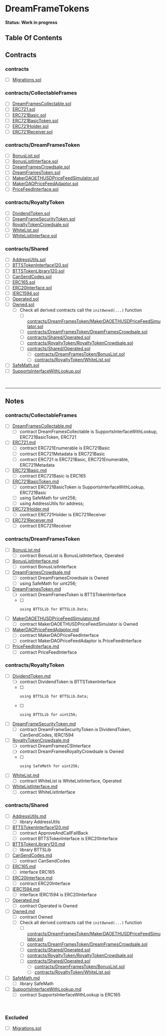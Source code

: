 # DreamFrameTokens

**Status: Work in progress**

## Table Of Contents

## Contracts

### contracts
* [ ] [Migrations.sol](contracts/Migrations.sol)

### contracts/CollectableFrames
* [ ] [DreamFramesCollectable.sol](contracts/CollectableFrames/DreamFramesCollectable.sol)
* [ ] [ERC721.sol](contracts/CollectableFrames/ERC721.sol)
* [ ] [ERC721Basic.sol](contracts/CollectableFrames/ERC721Basic.sol)
* [ ] [ERC721BasicToken.sol](contracts/CollectableFrames/ERC721BasicToken.sol)
* [ ] [ERC721Holder.sol](contracts/CollectableFrames/ERC721Holder.sol)
* [ ] [ERC721Receiver.sol](contracts/CollectableFrames/ERC721Receiver.sol)

### contracts/DreamFramesToken
* [ ] [BonusList.sol](contracts/DreamFramesToken/BonusList.sol)
* [ ] [BonusListInterface.sol](contracts/DreamFramesToken/BonusListInterface.sol)
* [ ] [DreamFramesCrowdsale.sol](contracts/DreamFramesToken/DreamFramesCrowdsale.sol)
* [ ] [DreamFramesToken.sol](contracts/DreamFramesToken/DreamFramesToken.sol)
* [ ] [MakerDAOETHUSDPriceFeedSimulator.sol](contracts/DreamFramesToken/MakerDAOETHUSDPriceFeedSimulator.sol)
* [ ] [MakerDAOPriceFeedAdaptor.sol](contracts/DreamFramesToken/MakerDAOPriceFeedAdaptor.sol)
* [ ] [PriceFeedInterface.sol](contracts/DreamFramesToken/PriceFeedInterface.sol)

### contracts/RoyaltyToken
* [ ] [DividendToken.sol](contracts/RoyaltyToken/DividendToken.sol)
* [ ] [DreamFrameSecurityToken.sol](contracts/RoyaltyToken/DreamFrameSecurityToken.sol)
* [ ] [RoyaltyTokenCrowdsale.sol](contracts/RoyaltyToken/RoyaltyTokenCrowdsale.sol)
* [ ] [WhiteList.sol](contracts/RoyaltyToken/WhiteList.sol)
* [ ] [WhiteListInterface.sol](contracts/RoyaltyToken/WhiteListInterface.sol)

### contracts/Shared
* [ ] [AddressUtils.sol](contracts/Shared/AddressUtils.sol)
* [ ] [BTTSTokenInterface120.sol](contracts/Shared/BTTSTokenInterface120.sol)
* [ ] [BTTSTokenLibrary120.sol](contracts/Shared/BTTSTokenLibrary120.sol)
* [ ] [CanSendCodes.sol](contracts/Shared/CanSendCodes.sol)
* [ ] [ERC165.sol](contracts/Shared/ERC165.sol)
* [ ] [ERC20Interface.sol](contracts/Shared/ERC20Interface.sol)
* [ ] [IERC1594.sol](contracts/Shared/IERC1594.sol)
* [ ] [Operated.sol](contracts/Shared/Operated.sol)
* [ ] [Owned.sol](contracts/Shared/Owned.sol)
  * [ ] Check all derived contracts call the `initOwned(...)` function
    * [ ] [contracts/DreamFramesToken/MakerDAOETHUSDPriceFeedSimulator.sol](contracts/DreamFramesToken/MakerDAOETHUSDPriceFeedSimulator.sol)
    * [ ] [contracts/DreamFramesToken/DreamFramesCrowdsale.sol](contracts/DreamFramesToken/DreamFramesCrowdsale.sol)
    * [ ] [contracts/Shared/Operated.sol](contracts/Shared/Operated.sol)
    * [ ] [contracts/RoyaltyToken/RoyaltyTokenCrowdsale.sol](contracts/RoyaltyToken/RoyaltyTokenCrowdsale.sol)
    * [ ] [contracts/Shared/Operated.sol](contracts/Shared/Operated.sol)
      * [ ] [contracts/DreamFramesToken/BonusList.sol](contracts/DreamFramesToken/BonusList.sol)
      * [ ] [contracts/RoyaltyToken/WhiteList.sol](contracts/RoyaltyToken/WhiteList.sol)
* [ ] [SafeMath.sol](contracts/Shared/SafeMath.sol)
* [ ] [SupportsInterfaceWithLookup.sol](contracts/Shared/SupportsInterfaceWithLookup.sol)

<br>

<hr />

## Notes

### contracts/CollectableFrames

* [ ] [DreamFramesCollectable.md](boksNotes/CollectableFrames/DreamFramesCollectable.md)
  * [ ] contract DreamFramesCollectable is SupportsInterfaceWithLookup, ERC721BasicToken, ERC721
* [ ] [ERC721.md](boksNotes/CollectableFrames/ERC721.md)
  * [ ] contract ERC721Enumerable is ERC721Basic
  * [ ] contract ERC721Metadata is ERC721Basic
  * [ ] contract ERC721 is ERC721Basic, ERC721Enumerable, ERC721Metadata
* [ ] [ERC721Basic.md](boksNotes/CollectableFrames/ERC721Basic.md)
  * [ ] contract ERC721Basic is ERC165
* [ ] [ERC721BasicToken.md](boksNotes/CollectableFrames/ERC721BasicToken.md)
  * [ ] contract ERC721BasicToken is SupportsInterfaceWithLookup, ERC721Basic
  * [ ]   using SafeMath for uint256;
  * [ ]   using AddressUtils for address;
* [ ] [ERC721Holder.md](boksNotes/CollectableFrames/ERC721Holder.md)
  * [ ] contract ERC721Holder is ERC721Receiver
* [ ] [ERC721Receiver.md](boksNotes/CollectableFrames/ERC721Receiver.md)
  * [ ] contract ERC721Receiver

### contracts/DreamFramesToken
* [ ] [BonusList.md](boksNotes/DreamFramesToken/BonusList.md)
  * [ ] contract BonusList is BonusListInterface, Operated
* [ ] [BonusListInterface.md](boksNotes/DreamFramesToken/BonusListInterface.md)
  * [ ] contract BonusListInterface
* [ ] [DreamFramesCrowdsale.md](boksNotes/DreamFramesToken/DreamFramesCrowdsale.md)
  * [ ] contract DreamFramesCrowdsale is Owned
  * [ ]   using SafeMath for uint256;
* [ ] [DreamFramesToken.md](boksNotes/DreamFramesToken/DreamFramesToken.md)
  * [ ] contract DreamFramesToken is BTTSTokenInterface
  * [ ]     using BTTSLib for BTTSLib.Data;
* [ ] [MakerDAOETHUSDPriceFeedSimulator.md](boksNotes/DreamFramesToken/MakerDAOETHUSDPriceFeedSimulator.md)
  * [ ] contract MakerDAOETHUSDPriceFeedSimulator is Owned
* [ ] [MakerDAOPriceFeedAdaptor.md](boksNotes/DreamFramesToken/MakerDAOPriceFeedAdaptor.md)
  * [ ] contract MakerDAOPriceFeedInterface
  * [ ] contract MakerDAOPriceFeedAdaptor is PriceFeedInterface
* [ ] [PriceFeedInterface.md](boksNotes/DreamFramesToken/PriceFeedInterface.md)
  * [ ] contract PriceFeedInterface

### contracts/RoyaltyToken
* [ ] [DividendToken.md](boksNotes/RoyaltyToken/DividendToken.md)
  * [ ] contract DividendToken is BTTSTokenInterface
  * [ ]     using BTTSLib for BTTSLib.Data;
  * [ ]     using BTTSLib for uint256;
* [ ] [DreamFrameSecurityToken.md](boksNotes/RoyaltyToken/DreamFrameSecurityToken.md)
  * [ ] contract DreamFrameSecurityToken is DividendToken, CanSendCodes, IERC1594
* [ ] [RoyaltyTokenCrowdsale.md](boksNotes/RoyaltyToken/RoyaltyTokenCrowdsale.md)
  * [ ] contract DreamFramesCSInterface
  * [ ] contract DreamFramesRoyaltyCrowdsale is Owned
  * [ ]     using SafeMath for uint256;
* [ ] [WhiteList.md](boksNotes/RoyaltyToken/WhiteList.md)
  * [ ] contract WhiteList is WhiteListInterface, Operated
* [ ] [WhiteListInterface.md](boksNotes/RoyaltyToken/WhiteListInterface.md)
  * [ ] contract WhiteListInterface

### contracts/Shared
* [ ] [AddressUtils.md](boksNotes/Shared/AddressUtils.md)
  * [ ] library AddressUtils
* [ ] [BTTSTokenInterface120.md](boksNotes/Shared/BTTSTokenInterface120.md)
  * [ ] contract ApproveAndCallFallBack
  * [ ] contract BTTSTokenInterface is ERC20Interface
* [ ] [BTTSTokenLibrary120.md](boksNotes/Shared/BTTSTokenLibrary120.md)
  * [ ] library BTTSLib
* [ ] [CanSendCodes.md](boksNotes/Shared/CanSendCodes.md)
  * [ ] contract CanSendCodes
* [ ] [ERC165.md](boksNotes/Shared/ERC165.md)
  * [ ] interface ERC165
* [ ] [ERC20Interface.md](boksNotes/Shared/ERC20Interface.md)
  * [ ] contract ERC20Interface
* [ ] [IERC1594.md](boksNotes/Shared/IERC1594.md)
  * [ ] interface IERC1594 is ERC20Interface
* [ ] [Operated.md](boksNotes/Shared/Operated.md)
  * [ ] contract Operated is Owned
* [ ] [Owned.md](boksNotes/Shared/Owned.md)
  * [ ] contract Owned
  * [ ] Check all derived contracts call the `initOwned(...)` function
    * [ ] [contracts/DreamFramesToken/MakerDAOETHUSDPriceFeedSimulator.sol](contracts/DreamFramesToken/MakerDAOETHUSDPriceFeedSimulator.sol)
    * [ ] [contracts/DreamFramesToken/DreamFramesCrowdsale.sol](contracts/DreamFramesToken/DreamFramesCrowdsale.sol)
    * [ ] [contracts/Shared/Operated.sol](contracts/Shared/Operated.sol)
    * [ ] [contracts/RoyaltyToken/RoyaltyTokenCrowdsale.sol](contracts/RoyaltyToken/RoyaltyTokenCrowdsale.sol)
    * [ ] [contracts/Shared/Operated.sol](contracts/Shared/Operated.sol)
      * [ ] [contracts/DreamFramesToken/BonusList.sol](contracts/DreamFramesToken/BonusList.sol)
      * [ ] [contracts/RoyaltyToken/WhiteList.sol](contracts/RoyaltyToken/WhiteList.sol)
* [ ] [SafeMath.md](boksNotes/Shared/SafeMath.md)
  * [ ] library SafeMath
* [ ] [SupportsInterfaceWithLookup.md](boksNotes/Shared/SupportsInterfaceWithLookup.md)
  * [ ] contract SupportsInterfaceWithLookup is ERC165

<br />

### Excluded

* [ ] [Migrations.sol](contracts/Migrations.sol)
